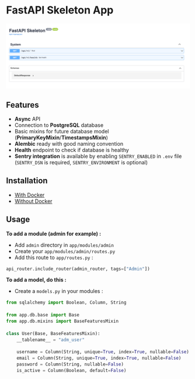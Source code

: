 # FastAPI Skeleton App

![img.png](docs/images/api_swagger.png)

## Features

- **Async** API
- Connection to **PostgreSQL** database
- Basic mixins for future database model (**PrimaryKeyMixin**/**TimestampsMixin**)
- **Alembic** ready with good naming convention
- **Health** endpoint to check if database is healthy
- **Sentry integration** is available by enabling `SENTRY_ENABLED` in `.env` file (`SENTRY_DSN` is required, `SENTRY_ENVIRONMENT` is optional)

## Installation

- [With Docker](docs/installation_with_docker.md)
- [Without Docker](docs/installation_without_docker.md)

## Usage

**To add a module (admin for example) :**
- Add `admin` directory in `app/modules/admin`
- Create your `app/modules/admin/routes.py`
- Add this route to `app/routes.py` :

```python
api_router.include_router(admin_router, tags=["Admin"])
```

**To add a model, do this :**
- Create a `models.py` in your modules :

```python
from sqlalchemy import Boolean, Column, String

from app.db.base import Base
from app.db.mixins import BaseFeaturesMixin

class User(Base, BaseFeaturesMixin):
    __tablename__ = "adm_user"

    username = Column(String, unique=True, index=True, nullable=False)
    email = Column(String, unique=True, index=True, nullable=False)
    password = Column(String, nullable=False)
    is_active = Column(Boolean, default=False)
```

